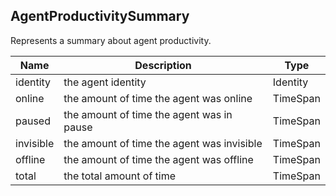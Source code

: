 ## AgentProductivitySummary

Represents a summary about agent productivity.

| Name                     | Description                                     | Type                       |
|--------------------------|-------------------------------------------------|----------------------------|
| identity                 | the agent identity                              | Identity                   |
| online                   | the amount of time the agent was online         | TimeSpan                   |
| paused                   | the amount of time the agent was in pause       | TimeSpan                   |
| invisible                | the amount of time the agent was invisible      | TimeSpan                   |
| offline                  | the amount of time the agent was offline        | TimeSpan                   |
| total                    | the total amount of time                        | TimeSpan                   |